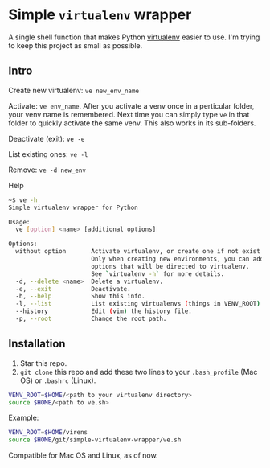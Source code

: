 # Simple `virtualenv` wrapper

A single shell function that makes Python [virtualenv](http://docs.python-guide.org/en/latest/dev/virtualenvs/) easier to use. I'm trying to keep this project as small as possible.

## Intro

Create new virtualenv: `ve new_env_name`

Activate: `ve env_name`. After you activate a venv once in a perticular folder, your venv name is remembered. Next time you can simply type `ve` in that folder to quickly activate the same venv. This also works in its sub-folders.

Deactivate (exit): `ve -e`

List existing ones: `ve -l`

Remove: `ve -d new_env`

Help
```sh
~$ ve -h
Simple virtualenv wrapper for Python

Usage:
  ve [option] <name> [additional options]

Options:
  without option       Activate virtualenv, or create one if not exist.
                       Only when creating new environments, you can add
                       options that will be directed to virtualenv.
                       See `virtualenv -h` for more details.
  -d, --delete <name>  Delete a virtualenv.
  -e, --exit           Deactivate.
  -h, --help           Show this info.
  -l, --list           List existing virtualenvs (things in VENV_ROOT).
  --history            Edit (vim) the history file.
  -p, --root           Change the root path.
```

## Installation
1. Star this repo.
1. `git clone` this repo and add these two lines to your `.bash_profile` (Mac OS) or `.bashrc` (Linux).

```sh
VENV_ROOT=$HOME/<path to your virtualenv directory>
source $HOME/<path to ve.sh>
```

Example:

```sh
VENV_ROOT=$HOME/virens
source $HOME/git/simple-virtualenv-wrapper/ve.sh
```

Compatible for Mac OS and Linux, as of now.
